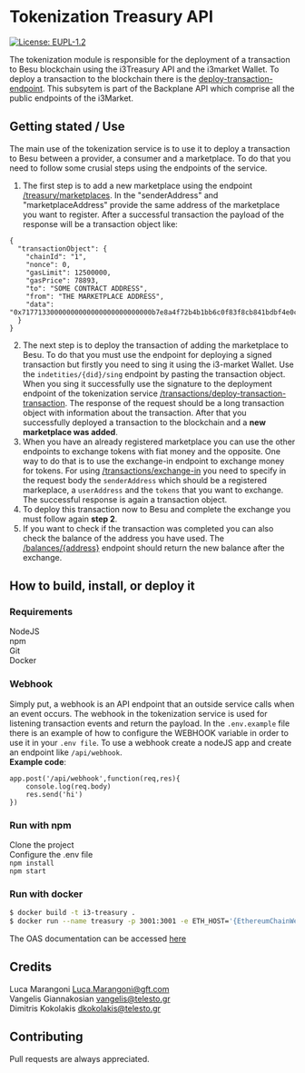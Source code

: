 # Tokenization Treasury API
[![License: EUPL-1.2](https://img.shields.io/badge/license-EUPL--1.2-blue.svg)](LICENCE.md)

The tokenization module is responsible for the deployment of a transaction to Besu blockchain using the i3Treasury API and the i3market Wallet. To deploy a transaction to the blockchain there is the [deploy-transaction-endpoint](http://localhost:3001/api-docs/#/TokenizerController/post_api_v1_treasury_transactions_deploy_signed_transaction). This subsytem is part of the Backplane API which comprise all the public endpoints of the i3Market.

## Getting stated / Use
The main use of the tokenization service is to use it to deploy a transaction to Besu between a provider, a consumer and a marketplace. To do that you need to follow some crusial steps using the endpoints of the service.
1. The first step is to add a new marketplace using the endpoint [/treasury/marketplaces](http://localhost:3001/api-docs/#/TokenizerController/post_api_v1_treasury_marketplaces). In the "senderAddress" and "marketplaceAddress" provide the same address of the marketplace you want to register. After a successful transaction the payload of the response will be a transaction object like:
```
{
  "transactionObject": {
    "chainId": "1",
    "nonce": 0,
    "gasLimit": 12500000,
    "gasPrice": 78893,
    "to": "SOME CONTRACT ADDRESS",
    "from": "THE MARKETPLACE ADDRESS",
    "data": "0x71771330000000000000000000000000b7e8a4f72b4b1bb6c0f83f8cb841bdbf4e0c7a94"
  }
}
```
2. The next step is to deploy the transaction of adding the marketplace to Besu. To do that you must use the endpoint for deploying a signed transaction but firstly you need to sing it using the i3-market Wallet. Use the ```indetities/{did}/sing``` endpoint by pasting the transaction object. When you sing it successfully use the signature to the deployment endpoint of the tokenization service [/transactions/deploy-transaction-transaction](http://localhost:3001/api-docs/#/TokenizerController/post_api_v1_treasury_transactions_deploy_signed_transaction). The response of the request should be a long transaction object with information about the transaction. After that you successfully deployed a transaction to the blockchain and a **new marketplace was added**.
3. When you have an already registered marketplace you can use the other endpoints to exchange tokens with fiat money and the opposite. One way to do that is to use the exchange-in endpoint to exchange money for tokens. 
For using [/transactions/exchange-in](http://localhost:3001/api-docs/#/TokenizerController/post_api_v1_treasury_transactions_exchange_in) you need to specify in the request body the ```senderAddress``` which should be a registered markeplace, a ```userAddress``` and the ```tokens``` that you want to exchange. The successful response is again a transaction object.
4. To deploy this transaction now to Besu and complete the exchange you must follow again **step 2**.
5. If you want to check if the transaction was completed you can also check the balance of the address you have used. The [/balances/{address}](http://localhost:3001/api-docs/#/TokenizerController/get_api_v1_treasury_balances__address_) endpoint should return the new balance after the exchange.

## How to build, install, or deploy it

### Requirements
NodeJS\
npm\
Git\
Docker

### Webhook
Simply put, a webhook is an API endpoint that an outside service calls when an event occurs. The webhook in the tokenization service is used for listening transaction events and return the payload.
In the ```.env.example``` file there is an example of how to configure the WEBHOOK variable in order to use it in your ```.env file```.
To use a webhook create a nodeJS app and create an endpoint like ```/api/webhook```.\
**Example code**:
```
app.post('/api/webhook',function(req,res){
    console.log(req.body)
    res.send('hi')
})
```

### Run with npm
Clone the project\
Configure the .env file\
```npm install```\
```npm start```
### Run with docker
```bash
$ docker build -t i3-treasury .
$ docker run --name treasury -p 3001:3001 -e ETH_HOST='{EthereumChainWebsocketHost}' -e CONTRACT_ADDRESS='{CONTRACT_ADDRESS}' -e WEBHOOK='{WEBHOOK}' -e PORT=3001 i3-treasury
```


The OAS documentation can be accessed [here](http://localhost:3001/api-docs/)

## Credits

Luca Marangoni Luca.Marangoni@gft.com\
Vangelis Giannakosian vangelis@telesto.gr\
Dimitris Kokolakis dkokolakis@telesto.gr

## Contributing

Pull requests are always appreciated.
